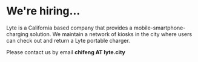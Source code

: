 # We're hiring...


Lyte is a California based company that provides a mobile-smartphone-charging solution. We maintain a network of kiosks in the city where users can check out and return a Lyte portable charger.


Please contact us by email **chifeng AT lyte.city**

